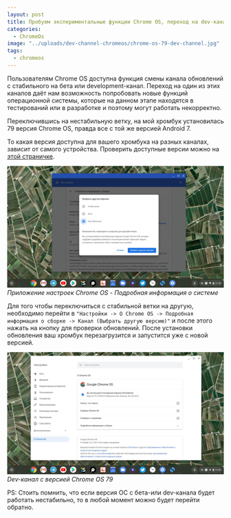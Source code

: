 ```yaml
---
layout: post
title: Пробуем экспериментальные функции Chrome OS, переход на dev-канал обновлений
categories:
  - ChromeOs
image: "../uploads/dev-channel-chromeos/chrome-os-79-dev-channel.jpg"
tags:
  - chromeos
---
```


Пользователям Chrome OS доступна функция смены канала обновлений с стабильного на бета или development-канал. Переход на один из этих каналов даёт нам возможность попробовать новые функций операционной системы, которые на данном этапе находятся в тестирований или в разработке и поэтому могут работать некорректно.

Переключившись на нестабильную ветку, на мой хромбук установилась 79 версия Chrome OS, правда все с той же версией Android 7.

То какая версия доступна для вашего хромбука на разных каналах, зависит от самого устройства. Проверить доступные версии можно на [этой страничке](https://cros-updates-serving.appspot.com/).

![Настройки Chrome OS](../uploads/dev-channel-chromeos/perehod-na-dev-channel.jpg "Приложние настроек Chrome OS - Подробная информация о системе")
_Приложение настроек Chrome OS - Подробная информация о системе_

Для того чтобы переключиться с стабильной ветки на другую, необходимо перейти в `"Настройки -> О Chrome OS -> Подробная информация о сборке -> Канал (Выбрать другую версию)"` и после этого нажать на кнопку для проверки обновлений. После установки обновления ваш хромбук перезагрузится и запустится уже с новой версией.

![Chrome OS 79 Dev-канал](../uploads/dev-channel-chromeos/chrome-os-79-dev-channel.jpg "Dev-канал с версией Chrome OS 79")
_Dev-канал с версией Chrome OS 79_

PS: Стоить помнить, что если версия ОС с бета-или dev-канала будет работать нестабильно, то в любой момент можно будет перейти обратно.
